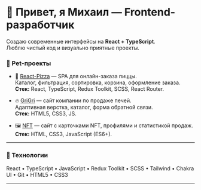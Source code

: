 # 👋 Привет, я Михаил — Frontend-разработчик

Создаю современные интерфейсы на **React + TypeScript**.  
Люблю чистый код и визуально приятные проекты.

### 🚀 Pet-проекты

- 🍕 [React-Pizza](https://github.com/AugustCoonCat/React-Pizza) — SPA для онлайн-заказа пиццы.  
  Каталог, фильтрация, сортировка, корзина, оформление заказа.  
  **Стек:** React, TypeScript, Redux Toolkit, SCSS, React Router.

- 🔥 [GriGri](https://pechki-tut.ru/) — сайт компании по продаже печей.  
  Адаптивная верстка, каталог, форма обратной связи.  
  **Стек:** HTML5, CSS3, JS.

- 🖼 [NFT](https://github.com/AugustCoonCat/NFT) — сайт с карточками NFT, профилями и статистикой продаж.  
  **Стек:** HTML, CSS3, JavaScript (ES6+).

---

### 🧩 Технологии

React • TypeScript • JavaScript • Redux Toolkit • SCSS • Tailwind • Chakra UI • Git • HTML5 • CSS3

---


